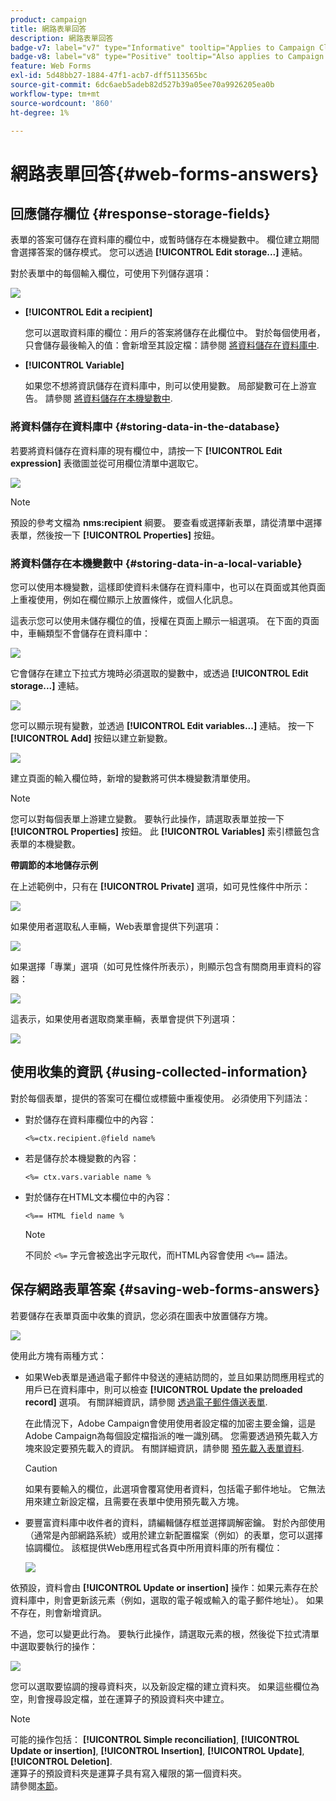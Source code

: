 ```yaml
---
product: campaign
title: 網路表單回答
description: 網路表單回答
badge-v7: label="v7" type="Informative" tooltip="Applies to Campaign Classic v7"
badge-v8: label="v8" type="Positive" tooltip="Also applies to Campaign v8"
feature: Web Forms
exl-id: 5d48bb27-1884-47f1-acb7-dff5113565bc
source-git-commit: 6dc6aeb5adeb82d527b39a05ee70a9926205ea0b
workflow-type: tm+mt
source-wordcount: '860'
ht-degree: 1%

---
```


# 網路表單回答{#web-forms-answers}


## 回應儲存欄位 {#response-storage-fields}

表單的答案可儲存在資料庫的欄位中，或暫時儲存在本機變數中。 欄位建立期間會選擇答案的儲存模式。 您可以透過 **[!UICONTROL Edit storage...]** 連結。

對於表單中的每個輸入欄位，可使用下列儲存選項：

![](assets/s_ncs_admin_survey_select_storage.png)

* **[!UICONTROL Edit a recipient]**

   您可以選取資料庫的欄位：用戶的答案將儲存在此欄位中。 對於每個使用者，只會儲存最後輸入的值：會新增至其設定檔：請參閱 [將資料儲存在資料庫中](#storing-data-in-the-database).

* **[!UICONTROL Variable]**

   如果您不想將資訊儲存在資料庫中，則可以使用變數。 局部變數可在上游宣告。 請參閱 [將資料儲存在本機變數中](#storing-data-in-a-local-variable).

### 將資料儲存在資料庫中 {#storing-data-in-the-database}

若要將資料儲存在資料庫的現有欄位中，請按一下 **[!UICONTROL Edit expression]** 表徵圖並從可用欄位清單中選取它。

![](assets/s_ncs_admin_survey_storage_type1.png)

>[!NOTE]
>
>預設的參考文檔為 **nms:recipient** 綱要。 要查看或選擇新表單，請從清單中選擇表單，然後按一下 **[!UICONTROL Properties]** 按鈕。

### 將資料儲存在本機變數中 {#storing-data-in-a-local-variable}

您可以使用本機變數，這樣即使資料未儲存在資料庫中，也可以在頁面或其他頁面上重複使用，例如在欄位顯示上放置條件，或個人化訊息。

這表示您可以使用未儲存欄位的值，授權在頁面上顯示一組選項。 在下面的頁面中，車輛類型不會儲存在資料庫中：

![](assets/s_ncs_admin_survey_no_storage_variable.png)

它會儲存在建立下拉式方塊時必須選取的變數中，或透過 **[!UICONTROL Edit storage...]** 連結。

![](assets/s_ncs_admin_survey_no_storage_variable2.png)

您可以顯示現有變數，並透過 **[!UICONTROL Edit variables...]** 連結。 按一下 **[!UICONTROL Add]** 按鈕以建立新變數。

![](assets/s_ncs_admin_survey_add_a_variable.png)

建立頁面的輸入欄位時，新增的變數將可供本機變數清單使用。

>[!NOTE]
>
>您可以對每個表單上游建立變數。 要執行此操作，請選取表單並按一下 **[!UICONTROL Properties]** 按鈕。 此 **[!UICONTROL Variables]** 索引標籤包含表單的本機變數。

**帶調節的本地儲存示例**

在上述範例中，只有在 **[!UICONTROL Private]** 選項，如可見性條件中所示：

![](assets/s_ncs_admin_survey_add_a_condition.png)

如果使用者選取私人車輛，Web表單會提供下列選項：

![](assets/s_ncs_admin_survey_no_storage_conda.png)

如果選擇「專業」選項（如可見性條件所表示），則顯示包含有關商用車資料的容器：

![](assets/s_ncs_admin_survey_view_a_condition.png)

這表示，如果使用者選取商業車輛，表單會提供下列選項：

![](assets/s_ncs_admin_survey_no_storage_condb.png)

## 使用收集的資訊 {#using-collected-information}

對於每個表單，提供的答案可在欄位或標籤中重複使用。 必須使用下列語法：

* 對於儲存在資料庫欄位中的內容：

   ```
   <%=ctx.recipient.@field name%
   ```

* 若是儲存於本機變數的內容：

   ```
   <%= ctx.vars.variable name %
   ```

* 對於儲存在HTML文本欄位中的內容：

   ```
   <%== HTML field name %
   ```

   >[!NOTE]
   >
   >不同於 `<%=` 字元會被逸出字元取代，而HTML內容會使用 `<%==` 語法。

## 保存網路表單答案 {#saving-web-forms-answers}

若要儲存在表單頁面中收集的資訊，您必須在圖表中放置儲存方塊。

![](assets/s_ncs_admin_survey_save_box.png)

使用此方塊有兩種方式：

* 如果Web表單是通過電子郵件中發送的連結訪問的，並且如果訪問應用程式的用戶已在資料庫中，則可以檢查 **[!UICONTROL Update the preloaded record]** 選項。 有關詳細資訊，請參閱 [透過電子郵件傳送表單](publishing-a-web-form.md#delivering-a-form-via-email).

   在此情況下，Adobe Campaign會使用使用者設定檔的加密主要金鑰，這是Adobe Campaign為每個設定檔指派的唯一識別碼。 您需要透過預先載入方塊來設定要預先載入的資訊。 有關詳細資訊，請參閱 [預先載入表單資料](publishing-a-web-form.md#pre-loading-the-form-data).

   >[!CAUTION]
   >
   >如果有要輸入的欄位，此選項會覆寫使用者資料，包括電子郵件地址。 它無法用來建立新設定檔，且需要在表單中使用預先載入方塊。

* 要豐富資料庫中收件者的資料，請編輯儲存框並選擇調解密鑰。 對於內部使用（通常是內部網路系統）或用於建立新配置檔案（例如）的表單，您可以選擇協調欄位。 該框提供Web應用程式各頁中所用資料庫的所有欄位：

   ![](assets/s_ncs_admin_survey_save_box_edit.png)

依預設，資料會由 **[!UICONTROL Update or insertion]** 操作：如果元素存在於資料庫中，則會更新該元素（例如，選取的電子報或輸入的電子郵件地址）。 如果不存在，則會新增資訊。

不過，您可以變更此行為。 要執行此操作，請選取元素的根，然後從下拉式清單中選取要執行的操作：

![](assets/s_ncs_admin_survey_save_operation.png)

您可以選取要協調的搜尋資料夾，以及新設定檔的建立資料夾。 如果這些欄位為空，則會搜尋設定檔，並在運算子的預設資料夾中建立。

>[!NOTE]
>
>可能的操作包括： **[!UICONTROL Simple reconciliation]**, **[!UICONTROL Update or insertion]**, **[!UICONTROL Insertion]**, **[!UICONTROL Update]**, **[!UICONTROL Deletion]**.\
>運算子的預設資料夾是運算子具有寫入權限的第一個資料夾。\
>請參閱[本節](../../platform/using/access-management.md)。
